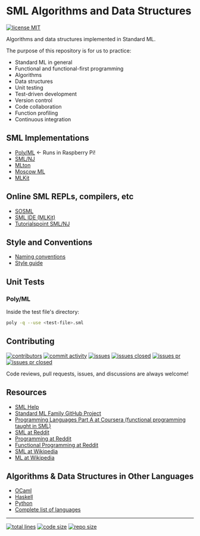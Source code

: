 # SML Algorithms and Data Structures

[![license MIT][1]][2]

Algorithms and data structures implemented in Standard ML.

The purpose of this repository is for us to practice:

- Standard ML in general
- Functional and functional-first programming
- Algorithms
- Data structures
- Unit testing
- Test-driven development
- Version control
- Code collaboration
- Function profiling
- Continuous integration

## SML Implementations

- [Poly/ML][30] <- Runs in Raspberry Pi!
- [SML/NJ][32]
- [MLton][31]
- [Moscow ML][33]
- [MLKit][34]

## Online SML REPLs, compilers, etc

- [SOSML][40]
- [SML IDE (MLKit)][41]
- [Tutorialspoint SML/NJ][42]

## Style and Conventions

- [Naming conventions][50]
- [Style guide][51]

## Unit Tests

### Poly/ML

Inside the test file's directory:

```bash
poly -q --use <test-file>.sml
```

## Contributing

[![contributors][120]][121]
[![commit activity][122]][123]
[![issues][124]][125]
[![issues closed][126]][127]
[![issues pr][128]][129]
[![issues pr closed][130]][131]

Code reviews, pull requests, issues, and discussions are always welcome!

## Resources

- [SML Help][104]
- [Standard ML Family GitHub Project][100]
- [Programming Languages Part A at Coursera (functional programming taught in SML)][101]
- [SML at Reddit][105]
- [Programming at Reddit][106]
- [Functional Programming at Reddit][107]
- [SML at Wikipedia][102]
- [ML at Wikipedia][103]

## Algorithms & Data Structures in Other Languages

- [OCaml][151]
- [Haskell][152]
- [Python][153]
- [Complete list of languages][150]

---

[![total lines][70]][71] [![code size][72]][73] [![repo size][74]][75]

[1]: https://img.shields.io/github/license/jcpedroza/algorithms-and-data-structures-sml
[2]: https://en.wikipedia.org/wiki/MIT_License

[30]: https://github.com/MLton/mlton
[31]: https://github.com/polyml/polyml
[32]: https://www.smlnj.org/
[33]: https://github.com/kfl/mosml
[34]: https://github.com/melsman/mlkit

[40]: https://sosml.org/
[41]: https://diku-dk.github.io/sml-ide/
[42]: https://www.tutorialspoint.com/execute_smlnj_online.php

[50]: https://thebreakfastpost.com/2016/06/11/naming-conventions-in-standard-ml/
[51]: https://www.cs.cornell.edu/courses/cs312/2008sp/handouts/style.htm

[70]: https://img.shields.io/tokei/lines/github/jcpedroza/algorithms-and-data-structures-sml
[71]: https://img.shields.io/tokei/lines/github/jcpedroza/algorithms-and-data-structures-sml
[72]: https://img.shields.io/github/languages/code-size/jcpedroza/algorithms-and-data-structures-sml
[73]: https://img.shields.io/github/languages/code-size/jcpedroza/algorithms-and-data-structures-sml
[74]: https://img.shields.io/github/repo-size/jcpedroza/algorithms-and-data-structures-sml
[75]: https://img.shields.io/github/repo-size/jcpedroza/algorithms-and-data-structures-sml

[100]: https://smlfamily.github.io/
[101]: https://www.coursera.org/learn/programming-languages
[102]: https://en.wikipedia.org/wiki/SML
[103]: https://en.wikipedia.org/wiki/ML_(programming_language)
[104]: https://smlhelp.github.io
[105]: https://www.reddit.com/r/sml/
[106]: https://www.reddit.com/r/programming/
[107]: https://www.reddit.com/r/functionalprogramming/

[120]: https://img.shields.io/github/contributors/JCPedroza/algorithms-and-data-structures-sml
[121]: https://github.com/JCPedroza/algorithms-and-data-structures-sml/graphs/contributors
[122]: https://img.shields.io/github/commit-activity/m/JCPedroza/algorithms-and-data-structures-sml
[123]: https://github.com/JCPedroza/algorithms-and-data-structures-sml/graphs/commit-activity
[124]: https://img.shields.io/github/issues-raw/JCPedroza/algorithms-and-data-structures-sml
[125]: https://github.com/JCPedroza/algorithms-and-data-structures-sml/issues
[126]: https://img.shields.io/github/issues-closed-raw/JCPedroza/algorithms-and-data-structures-sml
[127]: https://github.com/JCPedroza/algorithms-and-data-structures-sml/issues
[128]: https://img.shields.io/github/issues-pr-raw/JCPedroza/algorithms-and-data-structures-sml
[129]: https://github.com/JCPedroza/algorithms-and-data-structures-sml/pulls
[130]: https://img.shields.io/github/issues-pr-closed-raw/JCPedroza/algorithms-and-data-structures-sml
[131]: https://github.com/JCPedroza/algorithms-and-data-structures-sml/pulls

[150]: https://github.com/jcpedroza/algorithms-and-data-structures
[151]: https://github.com/jcpedroza/algorithms-and-data-structures-ocaml
[152]: https://github.com/jcpedroza/algorithms-and-data-structures-hs
[153]: https://github.com/jcpedroza/algorithms-and-data-structures-py
